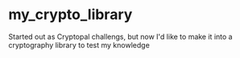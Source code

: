 # my_crypto_library
Started out as Cryptopal challengs, but now I'd like to make it into a cryptography library to test my knowledge
